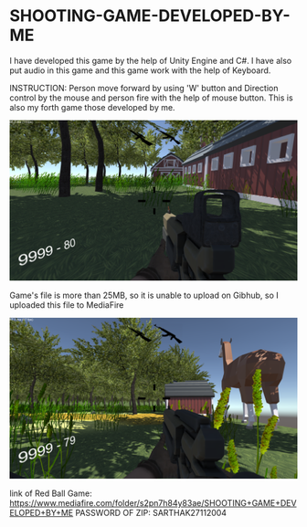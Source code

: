 # SHOOTING-GAME-DEVELOPED-BY-ME

I have developed this game by the help of Unity Engine and C#. I have also put audio in this game and this game work with the help of Keyboard. 

INSTRUCTION: Person move forward by using 'W' button and Direction control by the mouse and person fire with the help of mouse button. This is also my forth game those developed by me.

![image alt](https://github.com/sarthakbansal2004/SHOOTING-GAME-DEVELOPED-BY-ME/blob/3d0b3d4f75f6ed9435a953f04efa48fba35a089c/Capture.PNG)

Game's file is more than 25MB, so it is unable to upload on Gibhub, so I uploaded this file to MediaFire

![image alt](https://github.com/sarthakbansal2004/SHOOTING-GAME-DEVELOPED-BY-ME/blob/e963804ebcf991bcd2d0e154c3b5cd1bc8a29a10/Capture2.PNG)

link of Red Ball Game: https://www.mediafire.com/folder/s2pn7h84y83ae/SHOOTING+GAME+DEVELOPED+BY+ME
PASSWORD OF ZIP: SARTHAK27112004

